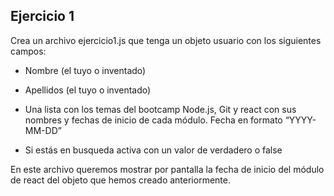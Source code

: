 ## Ejercicio 1

Crea un archivo ejercicio1.js que tenga un objeto usuario con los siguientes campos:

- Nombre (el tuyo o inventado)

- Apellidos (el tuyo o inventado)

- Una lista con los temas del bootcamp Node.js, Git y react con sus nombres y fechas de inicio de cada módulo. Fecha en formato “YYYY-MM-DD”

- Si estás en busqueda activa con un valor de verdadero o false

En este archivo queremos mostrar por pantalla la fecha de inicio del módulo de react del objeto que hemos creado anteriormente.
